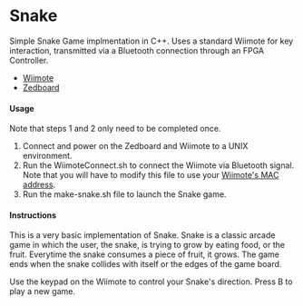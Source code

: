 # Snake
Simple Snake Game implmentation in C++. Uses a standard Wiimote for key interaction, transmitted via a Bluetooth connection through an FPGA Controller.

- [Wiimote](https://en.wikipedia.org/wiki/Wii_Remote)
- [Zedboard](https://www.digikey.com/catalog/en/partgroup/zedboard-zynq-7000-development-board/49272?utm_adgroup=Programmers%20Dev&gclid=CjwKCAiAjanRBRByEiwAKGyjZRwrR2mIRXxX-yXDImv_d5vKcZAsT3Ar8xjpORzv_SbxS4Mam198PBoCfLMQAvD_BwE)

#### Usage
Note that steps 1 and 2 only need to be completed once.

1. Connect and power on the Zedboard and Wiimote to a UNIX environment.
2. Run the WiimoteConnect.sh to connect the Wiimote via Bluetooth signal. Note that you will have to modify this file to use your [Wiimote's MAC address](https://android.ccpcreations.com/wiicontroller/wc-findmac).
3. Run the make-snake.sh file to launch the Snake game.

#### Instructions
This is a very basic implementation of Snake. Snake is a classic arcade game in which the user, the snake, is trying to grow by eating food, or the fruit. Everytime the snake consumes a piece of fruit, it grows. The game ends when the snake collides with itself or the edges of the game board.

Use the keypad on the Wiimote to control your Snake's direction. Press B to play a new game.

